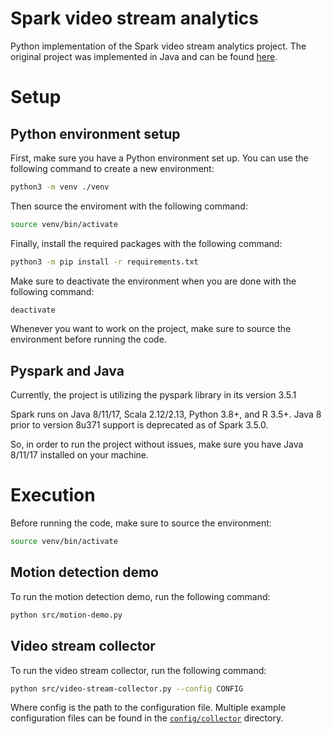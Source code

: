 # Spark video stream analytics

Python implementation of the Spark video stream analytics project. The original project was implemented in Java and can be found [here](https://github.com/baghelamit/video-stream-analytics/tree/master).

# Setup

## Python environment setup

First, make sure you have a Python environment set up. You can use the following command to create a new environment:

```bash
python3 -m venv ./venv
```

Then source the enviroment with the following command:

```bash
source venv/bin/activate
```

Finally, install the required packages with the following command:

```bash
python3 -m pip install -r requirements.txt
```

Make sure to deactivate the environment when you are done with the following command:

```bash
deactivate
```

Whenever you want to work on the project, make sure to source the environment before running the code.

## Pyspark and Java

Currently, the project is utilizing the pyspark library in its version 3.5.1

Spark runs on Java 8/11/17, Scala 2.12/2.13, Python 3.8+, and R 3.5+. Java 8 prior to version 8u371 support is deprecated as of Spark 3.5.0.

So, in order to run the project without issues, make sure you have Java 8/11/17 installed on your machine.

# Execution

Before running the code, make sure to source the environment:

```bash
source venv/bin/activate
```

## Motion detection demo

To run the motion detection demo, run the following command:

```bash
python src/motion-demo.py
```

## Video stream collector

To run the video stream collector, run the following command:

```bash
python src/video-stream-collector.py --config CONFIG
```

Where config is the path to the configuration file. Multiple example configuration files can be found in the [`config/collector`](./config/collector) directory.
